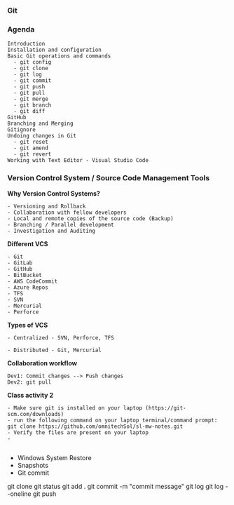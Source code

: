 ### Git

### Agenda

```
Introduction
Installation and configuration
Basic Git operations and commands
  - git config
  - git clone
  - git log
  - git commit
  - git push
  - git pull
  - git merge
  - git branch
  - git diff
GitHub
Branching and Merging
Gitignore
Undoing changes in Git
  - git reset
  - git amend
  - git revert
Working with Text Editor - Visual Studio Code

````

### Version Control System / Source Code Management Tools

**Why Version Control Systems?**
````
- Versioning and Rollback
- Collaboration with fellow developers
- Local and remote copies of the source code (Backup)
- Branching / Parallel development
- Investigation and Auditing
````

**Different VCS**

````
- Git
- GitLab
- GitHub
- BitBucket
- AWS CodeCommit
- Azure Repos
- TFS
- SVN
- Mercurial
- Perforce
````

**Types of VCS**
````
- Centralized - SVN, Perforce, TFS

- Distributed - Git, Mercurial
````


**Collaboration workflow**
````
Dev1: Commit changes --> Push changes
Dev2: git pull

````

**Class activity 2**
````
- Make sure git is installed on your laptop (https://git-scm.com/downloads)
- run the following command on your laptop terminal/command prompt: 
git clone https://github.com/omnitechSol/sl-mw-notes.git
- Verify the files are present on your laptop
- 


````

- Windows System Restore 
- Snapshots
- Git commit


git clone
git status
git add .
git commit -m "commit message"
git log
git log --oneline
git push

